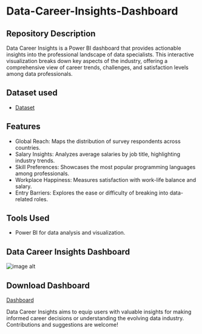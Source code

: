# Data-Career-Insights-Dashboard

## Repository Description
Data Career Insights is a Power BI dashboard that provides actionable insights into the professional landscape of data specialists. This interactive visualization breaks down key aspects of the industry, offering a comprehensive view of career trends, challenges, and satisfaction levels among data professionals.

## Dataset used
- <a href="https://github.com/ArunRoshan123/WorkSphere-Analytics/blob/e1d5f64eae4db07dd97d2275e4ec753a231ced42/PowerBI%20Full%20Project.xlsx">Dataset</a>

## Features
- Global Reach: Maps the distribution of survey respondents across countries.
- Salary Insights: Analyzes average salaries by job title, highlighting industry trends.
- Skill Preferences: Showcases the most popular programming languages among professionals.
- Workplace Happiness: Measures satisfaction with work-life balance and salary.
- Entry Barriers: Explores the ease or difficulty of breaking into data-related roles.

## Tools Used
- Power BI for data analysis and visualization.

## Data Career Insights Dashboard
![image alt](https://github.com/ArunRoshan123/WorkSphere-Analytics/blob/2a17c38c38fc0771329ccd0ba5e68801510121b9/WorkSphere%20Analytics%20Dashboard)

## Download Dashboard 
<a href="https://github.com/ArunRoshan123/Data-Career-Insights-Dashboard/blob/509b720e28bf35966b903b8d7aa8619d2d21c80e/PowerBI%20Full%20Project.pbix">Dashboard</a>

Data Career Insights aims to equip users with valuable insights for making informed career decisions or understanding the evolving data industry. Contributions and suggestions are welcome!
